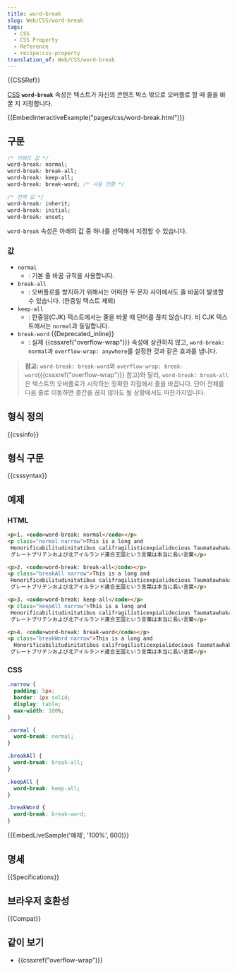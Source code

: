 ```yaml
---
title: word-break
slug: Web/CSS/word-break
tags:
  - CSS
  - CSS Property
  - Reference
  - recipe:css-property
translation_of: Web/CSS/word-break
---
```

{{CSSRef}}

[CSS](/ko/docs/Web/CSS) **`word-break`** 속성은 텍스트가 자신의 콘텐츠 박스 밖으로 오버플로 할 때 줄을 바꿀 지 지정합니다.

{{EmbedInteractiveExample("pages/css/word-break.html")}}

## 구문

```css
/* 키워드 값 */
word-break: normal;
word-break: break-all;
word-break: keep-all;
word-break: break-word; /* 사용 안함 */

/* 전역 값 */
word-break: inherit;
word-break: initial;
word-break: unset;
```

`word-break` 속성은 아래의 값 중 하나를 선택해서 지정할 수 있습니다.

<h3 class="brush:css" id="값">값</h3>

- `normal`
  - : 기본 줄 바꿈 규칙을 사용합니다.
- `break-all`
  - : 오버플로를 방지하기 위해서는 어떠한 두 문자 사이에서도 줄 바꿈이 발생할 수 있습니다. (한중일 텍스트 제외)
- `keep-all`
  - : 한중일(CJK) 텍스트에서는 줄을 바꿀 때 단어를 끊지 않습니다. 비 CJK 텍스트에서는 `normal`과 동일합니다.
- `break-word` {{Deprecated_inline}}
  - : 실제 {{cssxref("overflow-wrap")}} 속성에 상관하지 않고, `word-break: normal`과 `overflow-wrap: anywhere`를 설정한 것과 같은 효과를 냅니다.

> **참고:** `word-break: break-word`와 `overflow-wrap: break-word`({{cssxref("overflow-wrap")}} 참고)와 달리, `word-break: break-all`은 텍스트의 오버플로가 시작하는 정확한 지점에서 줄을 바꿉니다. 단어 전체를 다음 줄로 이동하면 중간을 끊지 않아도 될 상황에서도 마찬가지입니다.

## 형식 정의

{{cssinfo}}

## 형식 구문

{{csssyntax}}

## 예제

### HTML

```html
<p>1. <code>word-break: normal</code></p>
<p class="normal narrow">This is a long and
 Honorificabilitudinitatibus califragilisticexpialidocious Taumatawhakatangihangakoauauotamateaturipukakapikimaungahoronukupokaiwhenuakitanatahu
 グレートブリテンおよび北アイルランド連合王国という言葉は本当に長い言葉</p>

<p>2. <code>word-break: break-all</code></p>
<p class="breakAll narrow">This is a long and
 Honorificabilitudinitatibus califragilisticexpialidocious Taumatawhakatangihangakoauauotamateaturipukakapikimaungahoronukupokaiwhenuakitanatahu
 グレートブリテンおよび北アイルランド連合王国という言葉は本当に長い言葉</p>

<p>3. <code>word-break: keep-all</code></p>
<p class="keepAll narrow">This is a long and
 Honorificabilitudinitatibus califragilisticexpialidocious Taumatawhakatangihangakoauauotamateaturipukakapikimaungahoronukupokaiwhenuakitanatahu
 グレートブリテンおよび北アイルランド連合王国という言葉は本当に長い言葉</p>

<p>4. <code>word-break: break-word</code></p>
<p class="breakWord narrow">This is a long and
  Honorificabilitudinitatibus califragilisticexpialidocious Taumatawhakatangihangakoauauotamateaturipukakapikimaungahoronukupokaiwhenuakitanatahu
 グレートブリテンおよび北アイルランド連合王国という言葉は本当に長い言葉</p>
```

### CSS

```css
.narrow {
  padding: 5px;
  border: 1px solid;
  display: table;
  max-width: 100%;
}

.normal {
  word-break: normal;
}

.breakAll {
  word-break: break-all;
}

.keepAll {
  word-break: keep-all;
}

.breakWord {
  word-break: break-word;
}
```

{{EmbedLiveSample('예제', '100%', 600)}}

## 명세

{{Specifications}}

## 브라우저 호환성

{{Compat}}

## 같이 보기

- {{cssxref("overflow-wrap")}}
